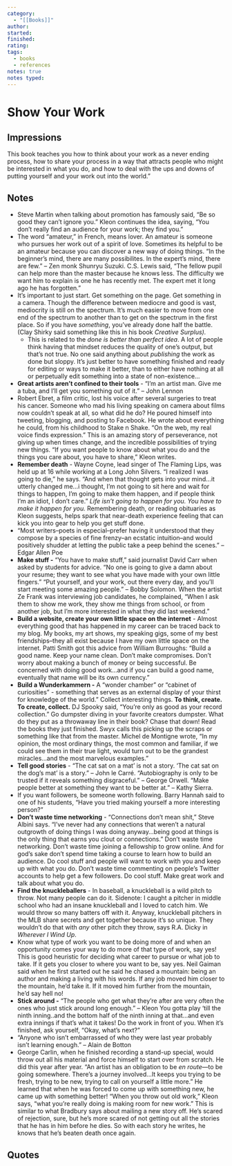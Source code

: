 ```yaml
---
category:
  - "[[Books]]"
author: 
started: 
finished: 
rating: 
tags:
  - books
  - references
notes: true
notes typed:
---
```

# Show Your Work

## Impressions

This book teaches you how to think about your work as a never ending process, how to share your process in a way that attracts people who might be interested in what you do, and how to deal with the ups and downs of putting yourself and your work out into the world.”

## Notes

- Steve Martin when talking about promotion has famously said, “Be so good they can’t ignore you.” Kleon continues the idea, saying, “You don’t really find an audience for your work; they find you.”
- The word “amateur,” in French, means lover. An amateur is someone who pursues her work out of a spirit of love. Sometimes its helpful to be an amateur because you can discover a new way of doing things. “In the beginner’s mind, there are many possibilites. In the expert’s mind, there are few.” – Zen monk Shunryu Suzuki. C.S. Lewis said, “The fellow pupil can help more than the master because he knows less. The difficulty we want him to explain is one he has recently met. The expert met it long ago he has forgotten.”
- It’s important to just start. Get something on the page. Get something in a camera. Though the difference between mediocre and good is vast, mediocrity is still on the spectrum. It’s much easier to move from one end of the spectrum to another than to get on the spectrum in the first place. So if you have _something_, you’ve already done half the battle. (Clay Shirky said something like this in his book _Creative Surplus)._
    - This is related to the _done is better than perfect idea_. A lot of people think having that mindset reduces the quality of one’s output, but that’s not true. No one said anything about _publishing_ the work as done but sloppy. It’s just better to have something finished and ready for editing or ways to make it better, than to either have nothing at all or perpetually edit something into a state of non-existence…
- **Great artists aren’t confined to their tools** - “I’m an artist man. Give me a tuba, and I’ll get you something out of it.” – John Lennon
- Robert Ebret, a film critic, lost his voice after several surgeries to treat his cancer. Someone who mad his living speaking on camera about films now couldn’t speak at all, so what did he do? He poured himself into tweeting, blogging, and posting to Facebook. He wrote about everything he could, from his childhood to Stake n Shake. “On the web, my real voice finds expression.” This is an amazing story of perseverance, not giving up when times change, and the incredible possibilities of trying new things. “If you want people to know about what you do and the things you care about, you have to share,” Kleon writes.
- **Remember death** - Wayne Coyne, lead singer of The Flaming Lips, was held up at 16 while working at a Long John Silvers. “I realized I was going to die,” he says. “And when that thought gets into your mind…it utterly changed me…i thought, I’m not going to sit here and wait for things to happen, I’m going to make them happen, and if people think I’m an idiot, I don’t care.” _Life isn’t going to happen for you. You have to make it happen for you._ Remembering death, or reading obituaries as Kleon suggests, helps spark that near-death experience feeling that can kick you into gear to help you get stuff done.
- “Most writers–poets in especial–prefer having it understood that they compose by a species of fine frenzy–an ecstatic intuition–and would positively shudder at letting the public take a peep behind the scenes.” – Edgar Allen Poe
- **Make stuff -** “You have to make stuff,” said journalist David Carr when asked by students for advice. “No one is going to give a damn about your resume; they want to see what you have made with your own little fingers.” “Put yourself, and your work, out there every day, and you’ll start meeting some amazing people.” – Bobby Solomon. When the artist Ze Frank was interviewing job candidates, he complained, “When I ask them to show me work, they show me things from school, or from another job, but I’m more interested in what they did last weekend.”
- **Build a website, create your own little space on the internet** - Almost everything good that has happened in my career can be traced back to my blog. My books, my art shows, my speaking gigs, some of my best friendships–they all exist because I have my own little space on the internet. Patti Smith got this advice from William Burroughs: “Build a good name. Keep your name clean. Don’t make compromises. Don’t worry about making a bunch of money or being successful. Be concerned with doing good work…and if you can build a good name, eventually that name will be its own currency.”
- **Build a Wunderkammern -** A “wonder chamber” or “cabinet of curiosities” - something that serves as an external display of your thirst for knowledge of the world.” Collect interesting things. **To think, create. To create, collect.** DJ Spooky said, “You’re only as good as your record collection.” Go dumpster diving in your favorite creators dumpster. What do they put as a throwaway line in their book? Chase that down! Read the books they just finished. Swyx calls this picking up the scraps or something like that from the master. Michel de Montigne wrote, “In my opinion, the most ordinary things, the most common and familiar, if we could see them in their true light, would turn out to be the grandest miracles…and the most marvelous examples.”
- **Tell good stories** - “The cat sat on a mat’ is not a story. ‘The cat sat on the dog’s mat’ is a story.” – John le Carré. “Autobiography is only to be trusted if it reveals something disgraceful.” – George Orwell. “Make people better at something they want to be better at.” – Kathy Sierra.
- If you want followers, be someone worth following. Barry Hannah said to one of his students, “Have you tried making yourself a more interesting person?”
- **Don’t waste time networking** - “Connections don’t mean shit,” Steve Albini says. “I’ve never had any connections that weren’t a natural outgrowth of doing things I was doing anyway…being good at things is the only thing that earns you clout or connections.” Don’t waste time networking. Don’t waste time joining a fellowship to grow online. And for god’s sake don’t spend time taking a course to learn how to build an audience. Do cool stuff and people will want to work with you and keep up with what you do. Don’t waste time commenting on people’s Twitter accounts to help get a few followers. Do cool stuff. Make great work and talk about what you do.
- **Find the knuckleballers** - In baseball, a knuckleball is a wild pitch to throw. Not many people can do it. Sidenote: I caught a pitcher in middle school who had an insane knuckleball and I loved to catch him. We would throw so many batters off with it. Anyway, knuckleball pitchers in the MLB share secrets and get together because it’s so unique. They wouldn’t do that with _any_ other pitch they throw, says R.A. Dicky in _Wherever I Wind Up_.
- Know what type of work you want to be doing more of and when an opportunity comes your way to do more of that type of work, say yes! This is good heuristic for deciding what career to pursue or what job to take. If it gets you closer to where you want to be, say yes. Neil Gaiman said when he first started out he said he chased a mountain: being an author and making a living with his words. If any job moved him closer to the mountain, he’d take it. If it moved him further from the mountain, he’d say hell no!
- **Stick around -** “The people who get what they’re after are very often the ones who just stick around long enough.” – Kleon You gotta play ‘till the ninth inning..and the bottom half of the ninth inning at that…and even extra innings if that’s what it takes! Do the work in front of you. When it’s finished, ask yourself, “Okay, what’s next?”
- “Anyone who isn’t embarrassed of who they were last year probably isn’t learning enough.” – Alain de Botton
- George Carlin, when he finished recording a stand-up special, would throw out all his material and force himself to start over from scratch. He did this year after year. “An artist has an obligation to be _en route_—to be going somewhere. There’s a journey involved…It keeps you trying to be fresh, trying to be new, trying to call on yourself a little more.” He learned that when he was forced to come up with something new, he came up with something better! “When you throw out old work,” Kleon says, “what you’re really doing is making room for new work.” This is similar to what Bradbury says about mailing a new story off. He’s scared of rejection, sure, but he’s more scared of not getting out all the stories that he has in him before he dies. So with each story he writes, he knows that he’s beaten death once again.

## Quotes